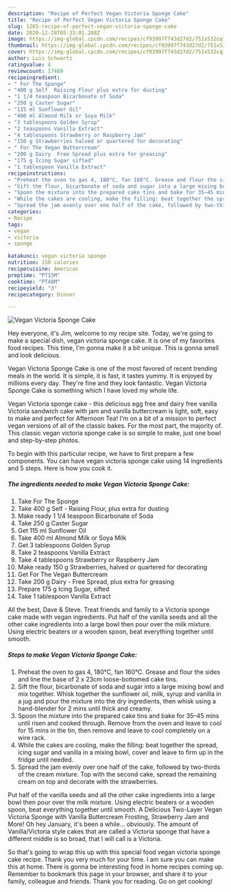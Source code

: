 ```yaml
---
description: "Recipe of Perfect Vegan Victoria Sponge Cake"
title: "Recipe of Perfect Vegan Victoria Sponge Cake"
slug: 1265-recipe-of-perfect-vegan-victoria-sponge-cake
date: 2020-12-28T05:33:01.208Z
image: https://img-global.cpcdn.com/recipes/cf93997f743d27d2/751x532cq70/vegan-victoria-sponge-cake-recipe-main-photo.jpg
thumbnail: https://img-global.cpcdn.com/recipes/cf93997f743d27d2/751x532cq70/vegan-victoria-sponge-cake-recipe-main-photo.jpg
cover: https://img-global.cpcdn.com/recipes/cf93997f743d27d2/751x532cq70/vegan-victoria-sponge-cake-recipe-main-photo.jpg
author: Luis Schwartz
ratingvalue: 4
reviewcount: 17489
recipeingredient:
- " For The Sponge"
- "400 g Self  Raising Flour plus extra for dusting"
- "1 1/4 teaspoon Bicarbonate of Soda"
- "250 g Caster Sugar"
- "115 ml Sunflower Oil"
- "400 ml Almond Milk or Soya Milk"
- "3 tablespoons Golden Syrup"
- "2 teaspoons Vanilla Extract"
- "4 tablespoons Strawberry or Raspberry Jam"
- "150 g Strawberries halved or quartered for decorating"
- " For The Vegan Buttercream"
- "200 g Dairy  Free Spread plus extra for greasing"
- "175 g Icing Sugar sifted"
- "1 tablespoon Vanilla Extract"
recipeinstructions:
- "Preheat the oven to gas 4, 180°C, fan 160°C. Grease and flour the sides and line the base of 2 x 23cm loose-bottomed cake tins."
- "Sift the flour, bicarbonate of soda and sugar into a large mixing bowl and mix together. Whisk together the sunflower oil, milk, syrup and vanilla in a jug and pour the mixture into the dry ingredients, then whisk using a hand-blender for 2 mins until thick and creamy."
- "Spoon the mixture into the prepared cake tins and bake for 35–45 mins until risen and cooked through. Remove from the oven and leave to cool for 15 mins in the tin, then remove and leave to cool completely on a wire rack."
- "While the cakes are cooling, make the filling: beat together the spread, icing sugar and vanilla in a mixing bowl, cover and leave to firm up in the fridge until needed."
- "Spread the jam evenly over one half of the cake, followed by two-thirds of the cream mixture. Top with the second cake, spread the remaining cream on top and decorate with the strawberries."
categories:
- Recipe
tags:
- vegan
- victoria
- sponge

katakunci: vegan victoria sponge 
nutrition: 150 calories
recipecuisine: American
preptime: "PT15M"
cooktime: "PT48M"
recipeyield: "3"
recipecategory: Dinner

---
```



![Vegan Victoria Sponge Cake](https://img-global.cpcdn.com/recipes/cf93997f743d27d2/751x532cq70/vegan-victoria-sponge-cake-recipe-main-photo.jpg)

Hey everyone, it's Jim, welcome to my recipe site. Today, we're going to make a special dish, vegan victoria sponge cake. It is one of my favorites food recipes. This time, I'm gonna make it a bit unique. This is gonna smell and look delicious.

Vegan Victoria Sponge Cake is one of the most favored of recent trending meals in the world. It is simple, it is fast, it tastes yummy. It is enjoyed by millions every day. They're fine and they look fantastic. Vegan Victoria Sponge Cake is something which I have loved my whole life.

Vegan Victoria sponge cake - this delicious egg free and dairy free vanilla Victoria sandwich cake with jam and vanilla buttercream is light, soft, easy to make and perfect for Afternoon Tea! I&#39;m on a bit of a mission to perfect vegan versions of all of the classic bakes. For the most part, the majority of. This classic vegan victoria sponge cake is so simple to make, just one bowl and step-by-step photos.


To begin with this particular recipe, we have to first prepare a few components. You can have vegan victoria sponge cake using 14 ingredients and 5 steps. Here is how you cook it.

<!--inarticleads1-->

##### The ingredients needed to make Vegan Victoria Sponge Cake:

1. Take  For The Sponge
1. Take 400 g Self - Raising Flour, plus extra for dusting
1. Make ready 1 1/4 teaspoon Bicarbonate of Soda
1. Take 250 g Caster Sugar
1. Get 115 ml Sunflower Oil
1. Take 400 ml Almond Milk or Soya Milk
1. Get 3 tablespoons Golden Syrup
1. Take 2 teaspoons Vanilla Extract
1. Take 4 tablespoons Strawberry or Raspberry Jam
1. Make ready 150 g Strawberries, halved or quartered for decorating
1. Get  For The Vegan Buttercream
1. Take 200 g Dairy - Free Spread, plus extra for greasing
1. Prepare 175 g Icing Sugar, sifted
1. Take 1 tablespoon Vanilla Extract


All the best, Dave &amp; Steve. Treat friends and family to a Victoria sponge cake made with vegan ingredients. Put half of the vanilla seeds and all the other cake ingredients into a large bowl then pour over the milk mixture. Using electric beaters or a wooden spoon, beat everything together until smooth. 

<!--inarticleads2-->

##### Steps to make Vegan Victoria Sponge Cake:

1. Preheat the oven to gas 4, 180°C, fan 160°C. Grease and flour the sides and line the base of 2 x 23cm loose-bottomed cake tins.
1. Sift the flour, bicarbonate of soda and sugar into a large mixing bowl and mix together. Whisk together the sunflower oil, milk, syrup and vanilla in a jug and pour the mixture into the dry ingredients, then whisk using a hand-blender for 2 mins until thick and creamy.
1. Spoon the mixture into the prepared cake tins and bake for 35–45 mins until risen and cooked through. Remove from the oven and leave to cool for 15 mins in the tin, then remove and leave to cool completely on a wire rack.
1. While the cakes are cooling, make the filling: beat together the spread, icing sugar and vanilla in a mixing bowl, cover and leave to firm up in the fridge until needed.
1. Spread the jam evenly over one half of the cake, followed by two-thirds of the cream mixture. Top with the second cake, spread the remaining cream on top and decorate with the strawberries.


Put half of the vanilla seeds and all the other cake ingredients into a large bowl then pour over the milk mixture. Using electric beaters or a wooden spoon, beat everything together until smooth. A Delicious Two-Layer Vegan Victoria Sponge with Vanilla Buttercream Frosting, Strawberry Jam and More! Oh hey January, it&#39;s been a while… obviously. The amount of Vanilla/Victoria style cakes that are called a Victoria sponge that have a different middle is so broad, that I will call is a Victoria. 

So that's going to wrap this up with this special food vegan victoria sponge cake recipe. Thank you very much for your time. I am sure you can make this at home. There is gonna be interesting food in home recipes coming up. Remember to bookmark this page in your browser, and share it to your family, colleague and friends. Thank you for reading. Go on get cooking!

